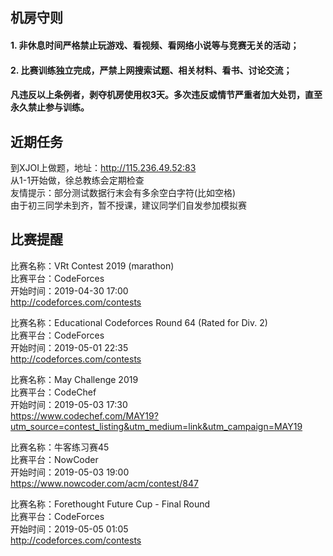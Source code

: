 ## 机房守则  
#### 1. 非休息时间严格禁止玩游戏、看视频、看网络小说等与竞赛无关的活动；  
#### 2. 比赛训练独立完成，严禁上网搜索试题、相关材料、看书、讨论交流；  

#### 凡违反以上条例者，剥夺机房使用权3天。多次违反或情节严重者加大处罚，直至永久禁止参与训练。  

## 近期任务
到XJOI上做题，地址：http://115.236.49.52:83  
从1-1开始做，徐总教练会定期检查  
友情提示：部分测试数据行末会有多余空白字符(比如空格)  
由于初三同学未到齐，暂不授课，建议同学们自发参加模拟赛

## 比赛提醒
比赛名称：VRt Contest 2019 (marathon)  
比赛平台：CodeForces  
开始时间：2019-04-30 17:00  
http://codeforces.com/contests  
  
比赛名称：Educational Codeforces Round 64 (Rated for Div. 2)  
比赛平台：CodeForces  
开始时间：2019-05-01 22:35  
http://codeforces.com/contests  
  
比赛名称：May Challenge 2019  
比赛平台：CodeChef  
开始时间：2019-05-03 17:30  
https://www.codechef.com/MAY19?utm_source=contest_listing&utm_medium=link&utm_campaign=MAY19  
  
比赛名称：牛客练习赛45  
比赛平台：NowCoder  
开始时间：2019-05-03 19:00  
https://www.nowcoder.com/acm/contest/847  
  
比赛名称：Forethought Future Cup - Final Round  
比赛平台：CodeForces  
开始时间：2019-05-05 01:05  
http://codeforces.com/contests  
  
